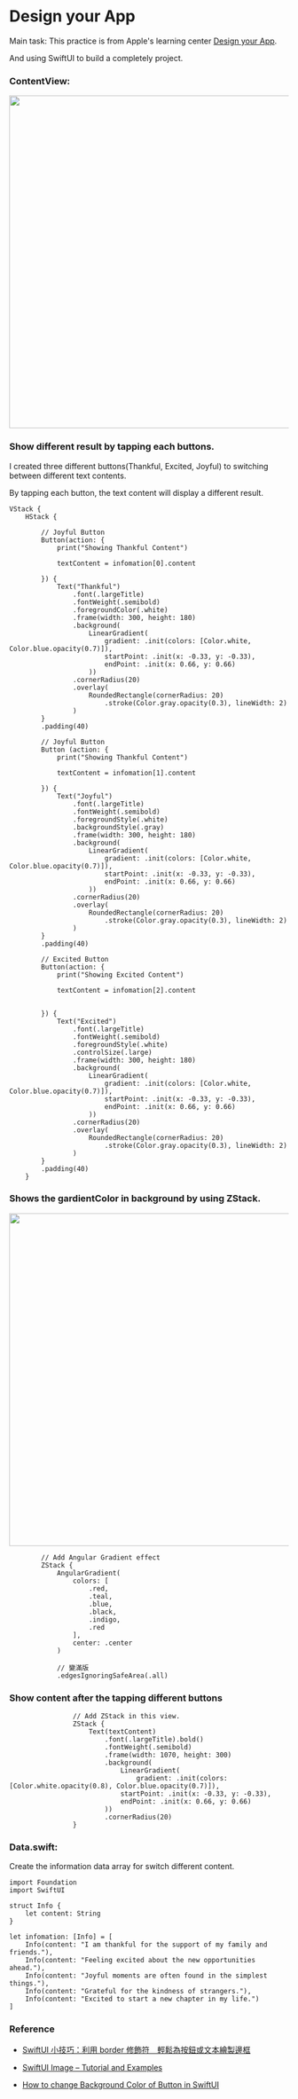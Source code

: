 #  Design your App

Main task:
This practice is from Apple's learning center [Design your App](https://education.apple.com/learning-center/T049524A).

And using SwiftUI to build a completely project.

### ContentView:
<p align="center">
<img src="https://github.com/dwhao84/Design-your-app/blob/8bae87c2cb734044b10cf69c385994783117e799/Design%20your%20app/Assets.xcassets/Design%20My%20App_Animation.dataset/Design%20My%20App_Animation.gif" width="810" height="600"/>
</p> 

### Show different result by tapping each buttons.

I created three different buttons(Thankful, Excited, Joyful) to switching between different text contents.

By tapping each button, the text content will display a different result.

```
VStack {
    HStack {
        
        // Joyful Button
        Button(action: {
            print("Showing Thankful Content")
            
            textContent = infomation[0].content
            
        }) {
            Text("Thankful")
                .font(.largeTitle)
                .fontWeight(.semibold)
                .foregroundColor(.white)
                .frame(width: 300, height: 180)
                .background(
                    LinearGradient(
                        gradient: .init(colors: [Color.white, Color.blue.opacity(0.7)]),
                        startPoint: .init(x: -0.33, y: -0.33),
                        endPoint: .init(x: 0.66, y: 0.66)
                    ))
                .cornerRadius(20)
                .overlay(
                    RoundedRectangle(cornerRadius: 20)
                        .stroke(Color.gray.opacity(0.3), lineWidth: 2)
                )
        }
        .padding(40)
        
        // Joyful Button
        Button (action: {
            print("Showing Thankful Content")
            
            textContent = infomation[1].content
            
        }) {
            Text("Joyful")
                .font(.largeTitle)
                .fontWeight(.semibold)
                .foregroundStyle(.white)
                .backgroundStyle(.gray)
                .frame(width: 300, height: 180)
                .background(
                    LinearGradient(
                        gradient: .init(colors: [Color.white, Color.blue.opacity(0.7)]),
                        startPoint: .init(x: -0.33, y: -0.33),
                        endPoint: .init(x: 0.66, y: 0.66)
                    ))
                .cornerRadius(20)
                .overlay(
                    RoundedRectangle(cornerRadius: 20)
                        .stroke(Color.gray.opacity(0.3), lineWidth: 2)
                )
        }
        .padding(40)
        
        // Excited Button
        Button(action: {
            print("Showing Excited Content")
            
            textContent = infomation[2].content
        
            
        }) {
            Text("Excited")
                .font(.largeTitle)
                .fontWeight(.semibold)
                .foregroundStyle(.white)
                .controlSize(.large)
                .frame(width: 300, height: 180)
                .background(
                    LinearGradient(
                        gradient: .init(colors: [Color.white, Color.blue.opacity(0.7)]),
                        startPoint: .init(x: -0.33, y: -0.33),
                        endPoint: .init(x: 0.66, y: 0.66)
                    ))
                .cornerRadius(20)
                .overlay(
                    RoundedRectangle(cornerRadius: 20)
                        .stroke(Color.gray.opacity(0.3), lineWidth: 2)
                )
        }
        .padding(40)
    }
```

### Shows the gardientColor in background by using ZStack.

<p align="center">
<img src="https://github.com/dwhao84/Design-your-app/blob/8bae87c2cb734044b10cf69c385994783117e799/Design%20your%20app/Assets.xcassets/Design%20My%20App_Screen%20shot.imageset/Design%20My%20App_Screen%20shot.png" width="810" height="600"/>
</p> 

```
        // Add Angular Gradient effect
        ZStack {
            AngularGradient(
                colors: [
                    .red,
                    .teal,
                    .blue,
                    .black,
                    .indigo,
                    .red
                ],
                center: .center
            )
            
            // 變滿版
            .edgesIgnoringSafeArea(.all)
```


### Show content after the tapping different buttons 

```
                // Add ZStack in this view.
                ZStack {
                    Text(textContent)
                        .font(.largeTitle).bold()
                        .fontWeight(.semibold)
                        .frame(width: 1070, height: 300)
                        .background(
                            LinearGradient(
                                gradient: .init(colors: [Color.white.opacity(0.8), Color.blue.opacity(0.7)]),
                            startPoint: .init(x: -0.33, y: -0.33),
                            endPoint: .init(x: 0.66, y: 0.66)
                        ))
                        .cornerRadius(20)
                }
```

### Data.swift:

Create the information data array for switch different content.

```
import Foundation
import SwiftUI

struct Info {
    let content: String
}

let infomation: [Info] = [
    Info(content: "I am thankful for the support of my family and friends."),
    Info(content: "Feeling excited about the new opportunities ahead."),
    Info(content: "Joyful moments are often found in the simplest things."),
    Info(content: "Grateful for the kindness of strangers."),
    Info(content: "Excited to start a new chapter in my life.")
]
```

### Reference
* [SwiftUI 小技巧：利用 border 修飾符　輕鬆為按鈕或文本繪製邊框](https://www.appcoda.com.tw/swiftui-border/)

* [SwiftUI Image – Tutorial and Examples](https://codewithchris.com/swiftui-image/)

* [How to change Background Color of Button in SwiftUI](https://sarunw.com/posts/swiftui-button-background-color/)
